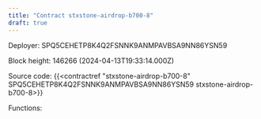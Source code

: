 ```yaml
---
title: "Contract stxstone-airdrop-b700-8"
draft: true
---
```

Deployer: SPQ5CEHETP8K4Q2FSNNK9ANMPAVBSA9NN86YSN59


 



Block height: 146266 (2024-04-13T19:33:14.000Z)

Source code: {{<contractref "stxstone-airdrop-b700-8" SPQ5CEHETP8K4Q2FSNNK9ANMPAVBSA9NN86YSN59 stxstone-airdrop-b700-8>}}

Functions:


